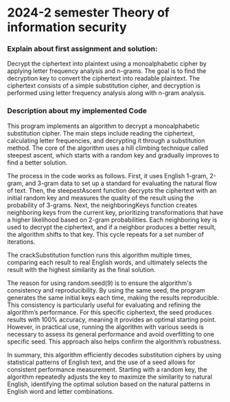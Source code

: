 # 2024-2 semester Theory of information security 


### Explain about first assignment and solution:
Decrypt the ciphertext into plaintext using a monoalphabetic cipher by applying letter frequency analysis and n-grams. The goal is to find the decryption key to convert the ciphertext into readable plaintext. The ciphertext consists of a simple substitution cipher, and decryption is performed using letter frequency analysis along with n-gram analysis.


### Description about my implemented Code

This program implements an algorithm to decrypt a monoalphabetic substitution cipher. The main steps include reading the ciphertext, calculating letter frequencies, and decrypting it through a substitution method. The core of the algorithm uses a hill climbing technique called steepest ascent, which starts with a random key and gradually improves to find a better solution.

The process in the code works as follows. First, it uses English 1-gram, 2-gram, and 3-gram data to set up a standard for evaluating the natural flow of text. Then, the steepestAscent function decrypts the ciphertext with an initial random key and measures the quality of the result using the probability of 3-grams. Next, the neighboringKeys function creates neighboring keys from the current key, prioritizing transformations that have a higher likelihood based on 2-gram probabilities. Each neighboring key is used to decrypt the ciphertext, and if a neighbor produces a better result, the algorithm shifts to that key. This cycle repeats for a set number of iterations.

The crackSubstitution function runs this algorithm multiple times, comparing each result to real English words, and ultimately selects the result with the highest similarity as the final solution.

The reason for using random.seed(9) is to ensure the algorithm's consistency and reproducibility. By using the same seed, the program generates the same initial keys each time, making the results reproducible. This consistency is particularly useful for evaluating and refining the algorithm’s performance. For this specific ciphertext, the seed produces results with 100% accuracy, meaning it provides an optimal starting point. However, in practical use, running the algorithm with various seeds is necessary to assess its general performance and avoid overfitting to one specific seed. This approach also helps confirm the algorithm’s robustness.

In summary, this algorithm efficiently decodes substitution ciphers by using statistical patterns of English text, and the use of a seed allows for consistent performance measurement. Starting with a random key, the algorithm repeatedly adjusts the key to maximize the similarity to natural English, identifying the optimal solution based on the natural patterns in English word and letter combinations.
